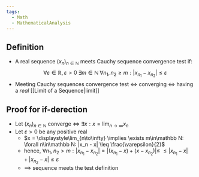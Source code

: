 ```yaml
---
tags:
  - Math
  - MathematicalAnalysis
---
```

## Definition
- A real sequence $(x_n)_{n\in\mathbb N}$ meets Cauchy sequence convergence test if: $$\forall\varepsilon\in\mathbb R, \varepsilon>0\;\exists m\in\mathbb N\;\forall n_1, n_2\geq m: |x_{n_1}-x_{n_2}| \leq \varepsilon$$
- Meeting Cauchy sequences convergence test $\iff$ converging $\iff$ having a *real* [[Limit of a Sequence|limit]]
## Proof for if-derection
- Let $(x_n)_{n\in\mathbb N}$ converge $\iff$ $\exists x: x = \displaystyle\lim_{n\to\infty} x_n$
- Let $\varepsilon > 0$ be any positive real
	- $x = \displaystyle\lim_{n\to\infty} \implies \exists m\in\mathbb N: \forall n\in\mathbb N: |x_n - x| \leq \frac{\varepsilon}{2}$
	- hence, $\forall n_1, n_2 > m: |x_{n_1} - x_{n_2}| = |(x_{n_1} - x) + (x - x_{n_2})| \leq$
								$\leq |x_{n_1} - x| + |x_{n_2} - x| \leq \varepsilon$
	- $\implies$ sequence meets the test definition